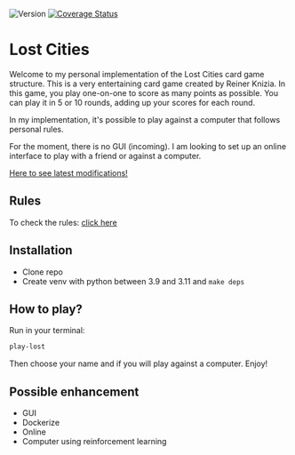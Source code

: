 ![Version](https://img.shields.io/badge/python-3.9|3.10|3.11-brightgreen)
[![Coverage Status](https://coveralls.io/repos/github/MathisNcl/lost_cities/badge.svg?branch=master)](https://coveralls.io/github/MathisNcl/lost_cities?branch=master)

# Lost Cities

Welcome to my personal implementation of the Lost Cities card game structure. This is a very entertaining card game created by Reiner Knizia. In this game, you play one-on-one to score as many points as possible. You can play it in 5 or 10 rounds, adding up your scores for each round.

In my implementation, it's possible to play against a computer that follows personal rules.

For the moment, there is no GUI (incoming). I am looking to set up an online interface to play with a friend or against a computer.

[Here to see latest modifications!](CHANGELOG.md)

## Rules

To check the rules: [click here](https://cdn.1j1ju.com/medias/c8/66/47-lost-cities-rulebook.pdf)

## Installation

- Clone repo
- Create venv with python between 3.9 and 3.11 and `make deps`

## How to play?

Run in your terminal:

```sh
play-lost
```

Then choose your name and if you will play against a computer. Enjoy!

## Possible enhancement

- GUI
- Dockerize
- Online
- Computer using reinforcement learning

